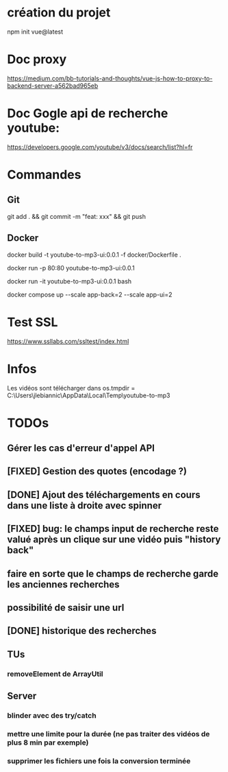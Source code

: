 # création du projet

npm init vue@latest

# Doc proxy

https://medium.com/bb-tutorials-and-thoughts/vue-js-how-to-proxy-to-backend-server-a562bad965eb

# Doc Gogle api de recherche youtube:

https://developers.google.com/youtube/v3/docs/search/list?hl=fr

# Commandes

## Git

git add . && git commit -m "feat: xxx" && git push

## Docker

docker build -t youtube-to-mp3-ui:0.0.1 -f docker/Dockerfile .

docker run -p 80:80 youtube-to-mp3-ui:0.0.1

docker run -it youtube-to-mp3-ui:0.0.1 bash

docker compose up --scale app-back=2 --scale app-ui=2

# Test SSL

https://www.ssllabs.com/ssltest/index.html

# Infos

Les vidéos sont télécharger dans os.tmpdir = C:\Users\jlebiannic\AppData\Local\Temp\youtube-to-mp3

# TODOs

## Gérer les cas d'erreur d'appel API

## [FIXED] Gestion des quotes (encodage ?)

## [DONE] Ajout des téléchargements en cours dans une liste à droite avec spinner

## [FIXED] bug: le champs input de recherche reste valué après un clique sur une vidéo puis "history back"

## faire en sorte que le champs de recherche garde les anciennes recherches

## possibilité de saisir une url

## [DONE] historique des recherches

## TUs

### removeElement de ArrayUtil

## Server

### blinder avec des try/catch

### mettre une limite pour la durée (ne pas traiter des vidéos de plus 8 min par exemple)

### supprimer les fichiers une fois la conversion terminée
